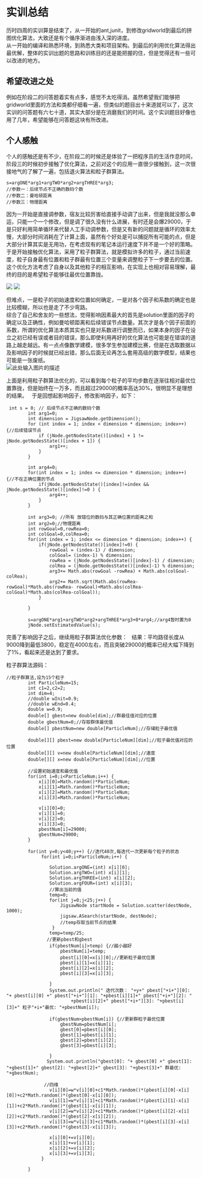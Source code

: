 
# 实训总结
历时四周的实训算是结束了，从一开始的ant,junit，到修改gridworld到最后的拼图优化算法，大致还是有个循序渐进由浅入深的进度。  
从一开始的编译和熟悉环境，到熟悉大类和项目架构。到最后的利用优化算法得出最优解，整体的实训出题的思路和训练目的还是能把握的住，但是觉得还有一些可以改进的地方。  
## 希望改进之处  
例如在阶段二的问答题着实有点多，感觉不太吃得消。虽然希望我们能够把gridworld里面的方法和类都仔细看一遍，但类似的题目出十来道就可以了，这次实训的问答题有六七十道，其实大部分是在消磨我们的时间。这个实训题目好像也用了几年，希望能够在问答题这块有所改进。
## 个人感触  
个人的感触还是有不少，在阶段二的时候还是体验了一把程序员的生活作息时间，阶段三的时候初步接触了优化算法，之前对这个的应用一直很少接触到，这一次很接地气的了解了一遍，包括退火算法和粒子群算法。
```
s=argONE*arg1+argTWO*arg2+argTHREE*arg3;
//参数一：后续节点不正确的数码个数
//参数二：曼哈顿距离
//参数三：物理距离
```
因为一开始是直接调参数，宿友比较厉害给直接手动调了出来，但是我就没那么幸运，只能一个一个修改，但是调了很久没有什么进展，有时还是会爆29000，于是只好利用简单循环来代替人工手动调参数，但是又有新的问题就是循环的效率太慢，大部分时间消耗在了计算上面，虽然有个好处是可以捕捉所有可能的点，但是大部分计算其实是无用功，在考虑现有的笔记本运行速度下并不是一个好的策略。  
于是开始接触优化算法，采用了粒子群算法，就是模拟许多的粒子，通过当前速度，粒子自身最有位置和粒子群最有位置三个变量来调整粒子下一步要去的位置。这个优化方法考虑了自身以及其他粒子的相互影响，在实现上也相对容易理解，最终的目的是希望粒子能够往最优位置靠拢。  

 <img src="http://imglf3.nosdn.127.net/img/Z281REhERnhNZld6azZkam4wSUVFZTluNEpmZ25OUkNKT0ZZWDVuQy95QmM4QXUrdC9iRWJ3PT0.png?imageView&thumbnail=500x0&quality=96&stripmeta=0"  />  
 
 <img src="http://imglf6.nosdn.127.net/img/Z281REhERnhNZld6azZkam4wSUVFVFJibytPRU9xS2Z1MS8yRndiZmY2d0pEdGMrU2E4UXpnPT0.png?imageView&thumbnail=500x0&quality=96&stripmeta=0"  />  
 
但难点，一是粒子的初始速度和位置如何确定，一是对各个因子和系数的确定也是比较模糊，所以也是走了不少弯路。  
综合了自己和舍友的一些想法，觉得影响因素最大的首先是solution里面的因子的确定以及正确性，例如曼哈顿距离和后续错误节点数量。其次才是各个因子前面的系数，所谓的优化算法本质其实也只是对系数进行调整而已，如果本身的因子在设立之初已经有误或者目的错误，那么即使利用再好的优化算法也可能是在错误的道路上越走越远。有一点点像数学建模，很多学生参加建模比赛，但是在选取数据以及影响因子的时候就已经出错，那么后面无论再怎么套用高级的数学模型，结果也可能是一张废纸。  
![此处输入图片的描述][3]  

上面是利用粒子群算法优化的，可以看到每个粒子的平均步数在逐渐往相对最优位置靠拢，但是始终在一万多，而且超过29000的概率高达30%，很明显不是理想的结果。    
于是回想起影响因子，修改影响因子，如下：  

```
 int s = 0; // 后续节点不正确的数码个数
        int arg1=0;
        int dimension = JigsawNode.getDimension();
        for (int index = 1; index < dimension * dimension; index++) {//后续错误节点
            if (jNode.getNodesState()[index] + 1 != jNode.getNodesState()[index + 1]) {
                arg1++;
            }
        }
        
        int arg4=0;
        for(int index = 1; index <= dimension * dimension; index++) {//不在正确位置的节点
        	if(jNode.getNodesState()[index]!=index && jNode.getNodesState()[index]!=0 ) {
        		arg4++;
        	}
        }
       
    	int arg3=0; //所有 放错位的数码与其正确位置的距离之和
    	int arg2=0;//物理距离
    	int rowGoal=0,rowRea=0;
    	int colGoal=0,colRea=0;
    	for(int index = 1; index <= dimension * dimension; index++) {
    		if(jNode.getNodesState()[index]!=0) {
    			rowGoal = (index-1) / dimension;
        		colGoal= (index-1) % dimension;
        		rowRea = (jNode.getNodesState()[index]-1) / dimension;
        		colRea = (jNode.getNodesState()[index]-1) % dimension;
        		arg3+= Math.abs(rowGoal -rowRea) + Math.abs(colGoal-colRea);	
        		arg2+= Math.sqrt(Math.abs(rowRea- rowGoal)*Math.abs(rowRea- rowGoal)+Math.abs(colRea-colGoal)*Math.abs(colRea-colGoal));
    		}
    		
    	}
    	
    	s=argONE*arg1+argTWO*arg2+argTHREE*arg3+0*arg4;//arg4暂时置为0
    	jNode.setEstimatedValue(s);
```
完善了影响因子之后，继续用粒子群算法优化参数：  
结果：平均路径长度从9000降到最低3800，稳定在4000左右，而且突破29000的概率已经大幅下降到了1%，看起来还是达到了要求。  

粒子群算法源码：  
```
//粒子群算法,设为15个粒子
        int ParticleNum=15;
        int c1=2,c2=2;
        int dim=4;
        //double wInit=0.9;
        //double wEnd=0.4;
        double w=0.9;
        double[] gbest=new double[dim];//群最佳值对应的位置
        double gbestNum=0;//存取群体最优值
        double[] pbestNum=new double[ParticleNum];//存储粒子最优值
       
        double[][] pbest=new double[ParticleNum][dim];//粒子最优值对应的位置
        double[][] v=new double[ParticleNum][dim];//速度
        double[][] x=new double[ParticleNum][dim];//位置
        
        //设置初始速度和最优值
        for(int i=0;i<ParticleNum;i++) {
        	x[i][0]=Math.random()*ParticleNum;
        	x[i][1]=Math.random()*ParticleNum;
        	x[i][2]=Math.random()*ParticleNum;
        	x[i][3]=Math.random()*ParticleNum;
        	
        	v[i][0]=0;
        	v[i][1]=0;
        	v[i][2]=0;
        	v[i][3]=0;
        	pbestNum[i]=29000;
        	gbestNum=29000;
        }
        
        for(int y=0;y<40;y++) {//迭代40次,每迭代一次更新每个粒子的状态
        	 for(int i=0;i<ParticleNum;i++) {
             	
             	Solution.argONE=(int) x[i][0];
         	    Solution.argTWO=(int) x[i][1];
         	    Solution.argTHREE=(int) x[i][2];
         	    Solution.argFOUR=(int) x[i][3];
         	    //算出当前的值
         	    temp=0;
         	    for(int j=0;j<25;j++) {	
         		    JigsawNode startNode = Solution.scatter(destNode, 1000);
             		jigsaw.ASearch(startNode, destNode);
         		    //temp存取当前节点的结果
                 }
         	    temp=temp/25;
         	   //更新pbest和gbest
         	    if(pbestNum[i]>temp) {//越小越好
         	    	pbestNum[i]=temp;
         	    	pbest[i][0]=x[i][0];//更新粒子最优位置
         	    	pbest[i][1]=x[i][1];
         	    	pbest[i][2]=x[i][2];
         	    	pbest[i][3]=x[i][3];
         	    	
         	    }
         	    System.out.println(" 迭代次数： "+y+" pbest["+i+"][0]: "+ pbest[i][0] +" pbest["+i+"][1]: "+pbest[i][1]+" pbest["+i+"][2]: "
         	    		+pbest[i][2]+" pbest["+i+"][3]: "+pbest[i][3]+" 粒子"+i+"最优: "+pbestNum[i]);
         	    
         	    if(gbestNum>pbestNum[i]) {//更新群粒子最优位置
         	    	gbestNum=pbestNum[i];
         	    	gbest[0]=pbest[i][0];
         	    	gbest[1]=pbest[i][1];
         	    	gbest[2]=pbest[i][2];
         	    	gbest[3]=pbest[i][3];
         	    	
         	    }
         	   System.out.println("gbest[0]: "+ gbest[0] +" gbest[1]: "+gbest[1]+" gbest[2]: "+gbest[2]+" gbest[3]: "+gbest[3]+" 群最优: "+gbestNum);
         	    
         	  //四维
             	v[i][0]=w*v[i][0]+c1*Math.random()*(pbest[i][0]-x[i][0])+c2*Math.random()*(gbest[0]-x[i][0]);
             	v[i][1]=w*v[i][1]+c1*Math.random()*(pbest[i][1]-x[i][1])+c2*Math.random()*(gbest[1]-x[i][1]);
             	v[i][2]=w*v[i][2]+c1*Math.random()*(pbest[i][2]-x[i][2])+c2*Math.random()*(gbest[2]-x[i][2]);
             	v[i][3]=w*v[i][3]+c1*Math.random()*(pbest[i][3]-x[i][3])+c2*Math.random()*(gbest[3]-x[i][3]);
             	
             	x[i][0]+=v[i][0];
             	x[i][1]+=v[i][1];
             	x[i][2]+=v[i][2];
             	x[i][3]+=v[i][3];
             }
        	
        }
      
```

   
  [3]: http://imglf3.nosdn.127.net/img/Z281REhERnhNZlhtdG1NSnF0UVNocVk3QWk4d1FmajJtaFFNaDN3Q0I2Mk5jUnhaMk1UYjJRPT0.png?imageView&thumbnail=500x0&quality=96&stripmeta=0
